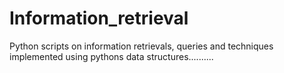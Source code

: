 # Information_retrieval
Python scripts on information retrievals, queries and techniques implemented using pythons data structures.......... 
